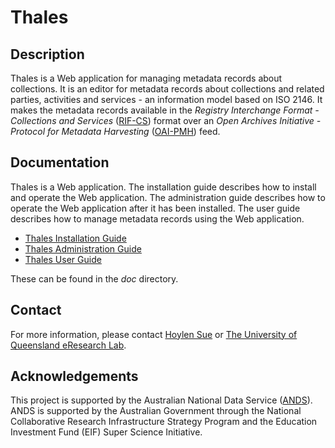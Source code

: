 Thales
======

Description
-----------

Thales is a Web application for managing metadata records about
collections. It is an editor for metadata records about collections
and related parties, activities and services - an information model
based on ISO 2146. It makes the metadata records available in the
_Registry Interchange Format - Collections and Services_ ([RIF-CS][])
format over an _Open Archives Initiative - Protocol for Metadata
Harvesting_ ([OAI-PMH][]) feed.

[RIF-CS]: http://www.ands.org.au/resource/rif-cs.html "RIF-CS"
[OAI-PMH]: http://www.openarchives.org/OAI/openarchivesprotocol.html "OAI-PMH"

Documentation
-------------

Thales is a Web application. The installation guide describes how to
install and operate the Web application. The administration guide
describes how to operate the Web application after it has been
installed. The user guide describes how to manage metadata records
using the Web application.

- [Thales Installation Guide](/uq-eresearch/thales/blob/master/doc/thales-install-guide.md)
- [Thales Administration Guide](/uq-eresearch/thales/blob/master/doc/thales-admin-guide.md)
- [Thales User Guide](/uq-eresearch/thales/blob/master/doc/thales-user-guide.md)

These can be found in the _doc_ directory.

Contact
-------

For more information, please contact [Hoylen Sue](mailto:h.sue@uq.edu.au)
or [The University of Queensland eResearch Lab](http://itee.uq.edu.au/~eresearch/).

Acknowledgements
----------------

This project is supported by the Australian National Data Service
([ANDS](http://www.ands.org.au/)). ANDS is supported by the Australian
Government through the National Collaborative Research Infrastructure
Strategy Program and the Education Investment Fund (EIF) Super Science
Initiative.
